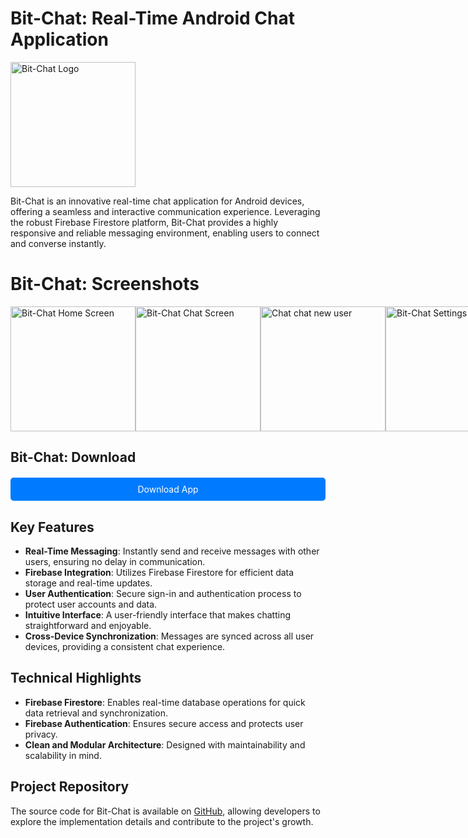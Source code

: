 # Bit-Chat: Real-Time Android Chat Application

<img src="https://firebasestorage.googleapis.com/v0/b/perosnal-website-5831b.appspot.com/o/Projects%2FImages%2FBit-Chat.png?alt=media&token=df6e6c35-11a3-4b37-a250-b649cc6d1824" alt="Bit-Chat Logo" width="200"/>

Bit-Chat is an innovative real-time chat application for Android devices, offering a seamless and interactive communication experience. Leveraging the robust Firebase Firestore platform, Bit-Chat provides a highly responsive and reliable messaging environment, enabling users to connect and converse instantly.

# Bit-Chat: Screenshots

<div style="display: flex; justify-content: space-between;">

<img src="https://firebasestorage.googleapis.com/v0/b/github-files-akj.appspot.com/o/Imgaes%2FBit-Chat%2FWhatsApp%20Image%202024-04-22%20at%2008.39.22_31312612.jpg?alt=media&token=1b28c224-1165-4bb1-8bb7-ff17fd8633f4" alt="Bit-Chat Home Screen" width="200"/>
<img src="https://firebasestorage.googleapis.com/v0/b/github-files-akj.appspot.com/o/Imgaes%2FBit-Chat%2FWhatsApp%20Image%202024-04-22%20at%2008.39.22_e3e401e1.jpg?alt=media&token=8f5d24ba-3c6e-45a8-9fc3-2a3e2ee1d6e3" alt="Bit-Chat Chat Screen" width="200"/>
<img src="https://firebasestorage.googleapis.com/v0/b/github-files-akj.appspot.com/o/Imgaes%2FBit-Chat%2FWhatsApp%20Image%202024-04-22%20at%2008.39.23_5de8f9db.jpg?alt=media&token=0ba578df-dee7-4849-b0ea-f3ac591576f4" alt="Chat chat new user" width="200"/>
<img src="https://firebasestorage.googleapis.com/v0/b/github-files-akj.appspot.com/o/Imgaes%2FBit-Chat%2FWhatsApp%20Image%202024-04-22%20at%2008.39.23_87f64605.jpg?alt=media&token=ddbd4173-cbe5-4ab4-9adb-b2d82b848636" alt="Bit-Chat Settings Screen" width="200"/>
<img src="https://firebasestorage.googleapis.com/v0/b/github-files-akj.appspot.com/o/Imgaes%2FBit-Chat%2FWhatsApp%20Image%202024-04-22%20at%2008.39.24_10dd5cd0.jpg?alt=media&token=435ce73e-5c6d-405c-98d0-0e4a5afba561" alt="Bit-Chat App Info Screen" width="200"/>
<img src="https://firebasestorage.googleapis.com/v0/b/github-files-akj.appspot.com/o/Imgaes%2FBit-Chat%2FWhatsApp%20Image%202024-04-22%20at%2008.39.24_f544c5db.jpg?alt=media&token=5c97c380-978b-4554-8709-2c3f2f9d167d" alt="Bit-Chat Sign-up Screen" width="200"/>

</div>

<!-- Download All Button -->
## Bit-Chat: Download

<a href="https://drive.google.com/file/d/1xb9Wd1Mg-StZ52myJsPbZCAvjCu9wFA0/view?usp=sharing" download style="display: block; margin-top: 20px; padding: 10px 20px; background-color: #007bff; color: #fff; text-align: center; text-decoration: none; border-radius: 5px; cursor: pointer;">
    Download App
</a>

## Key Features

- **Real-Time Messaging**: Instantly send and receive messages with other users, ensuring no delay in communication.
- **Firebase Integration**: Utilizes Firebase Firestore for efficient data storage and real-time updates.
- **User Authentication**: Secure sign-in and authentication process to protect user accounts and data.
- **Intuitive Interface**: A user-friendly interface that makes chatting straightforward and enjoyable.
- **Cross-Device Synchronization**: Messages are synced across all user devices, providing a consistent chat experience.

## Technical Highlights

- **Firebase Firestore**: Enables real-time database operations for quick data retrieval and synchronization.
- **Firebase Authentication**: Ensures secure access and protects user privacy.
- **Clean and Modular Architecture**: Designed with maintainability and scalability in mind.

## Project Repository

The source code for Bit-Chat is available on [GitHub](https://github.com/ajulkjose246/Bit-Chat), allowing developers to explore the implementation details and contribute to the project's growth.
